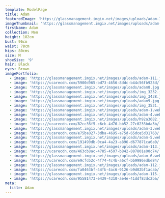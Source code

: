 ```yaml
---
template: ModelPage
title: Adam
featuredImage: 'https://glassmanagement.imgix.net/images/uploads/adam-10.jpg'
imageThumbnail: 'https://glassmanagement.imgix.net/images/uploads/adam-her-shadow.jpg'
firstName: Adam
collection: Men
height: 182cm
bust: 96cm
waist: 78cm
hips: 80cms
size: M
shoeSize: '9'
hair: Black
eyes: Brown
imagePortfolio:
  - image: 'https://glassmanagement.imgix.net/images/uploads/adam-111.jpg'
  - image: 'https://ucarecdn.com/5900d965-bd73-4656-8ddc-b44c56fb923d/'
  - image: 'https://glassmanagement.imgix.net/images/uploads/adam8.jpg'
  - image: 'https://glassmanagement.imgix.net/images/uploads/img_3232.jpg'
  - image: 'https://glassmanagement.imgix.net/images/uploads/img_3438.jpg'
  - image: 'https://glassmanagement.imgix.net/images/uploads/adam9.jpg'
  - image: 'https://glassmanagement.imgix.net/images/uploads/img_3531.jpg'
  - image: 'https://glassmanagement.imgix.net/images/uploads/adam-1.webp'
  - image: 'https://glassmanagement.imgix.net/images/uploads/adam-4.webp'
  - image: 'https://glassmanagement.imgix.net/images/uploads/h92a3682.jpg'
  - image: 'https://ucarecdn.com/82cc36f5-c6cb-4d76-bb52-27c0233bda3b/'
  - image: 'https://glassmanagement.imgix.net/images/uploads/adam-3.webp'
  - image: 'https://ucarecdn.com/e75ba027-3dba-4695-a75d-65dce5d31763/'
  - image: 'https://glassmanagement.imgix.net/images/uploads/adam-5.webp'
  - image: 'https://ucarecdn.com/191490db-0ca4-4a23-a896-d677871ca6a0/'
  - image: 'https://glassmanagement.imgix.net/images/uploads/adam-113.jpg'
  - image: 'https://ucarecdn.com/463cb8ac-4785-4507-b842-887801e00c74/'
  - image: 'https://glassmanagement.imgix.net/images/uploads/adam-6.webp'
  - image: 'https://ucarecdn.com/e9cfd52c-4f74-4c4b-a6cf-bb9986edbe84/'
  - image: 'https://glassmanagement.imgix.net/images/uploads/adam-112.jpg'
  - image: 'https://ucarecdn.com/fa0463bf-44fb-4ac6-9126-b9d02bf1acab/'
  - image: 'https://glassmanagement.imgix.net/images/uploads/adam-115.jpg'
  - image: 'https://ucarecdn.com/95581473-e439-4310-ae4e-41ddf83dc2ba/'
meta:
  title: Adam
---
```


